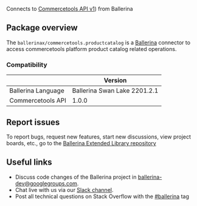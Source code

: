 Connects to [Commercetools API v1](https://docs.commercetools.com/api/)) from Ballerina

## Package overview
The `ballerinax/commercetools.productcatalog` is a [Ballerina](https://ballerina.io/) connector to access commercetools platform product catalog related operations.

### Compatibility
|                    | Version                     |
|--------------------|-----------------------------|
| Ballerina Language | Ballerina Swan Lake 2201.2.1|
| Commercetools API  | 1.0.0                       |

## Report issues
To report bugs, request new features, start new discussions, view project boards, etc., go to the [Ballerina Extended Library repository](https://github.com/ballerina-platform/ballerina-extended-library)

## Useful links
- Discuss code changes of the Ballerina project in [ballerina-dev@googlegroups.com](mailto:ballerina-dev@googlegroups.com).
- Chat live with us via our [Slack channel](https://ballerina.io/community/slack/).
- Post all technical questions on Stack Overflow with the [#ballerina](https://stackoverflow.com/questions/tagged/ballerina) tag